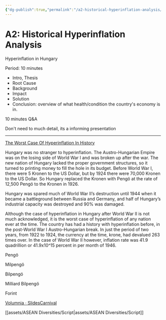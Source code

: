 ```yaml
---
{"dg-publish":true,"permalink":"/a2-historical-hyperinflation-analysis/"}
---
```


# A2: Historical Hyperinflation Analysis

Hyperinflation in Hungary

Period: 10 minutes

- Intro, Thesis
- Root Cause
- Background
- Impact
- Solution
- Conclusion: overview of what health/condition the country's economy is in.

10 minutes Q&A

Don't need to much detail, its a informing presentation

---

[The Worst Case Of Hyperinflation In History](https://www.businessinsider.com/hungarys-hyperinflation-story-2014-4)

Hungary was no stranger to hyperinflation. The Austro-Hungarian Empire was on the losing side of World War I and was broken up after the war. The new nation of Hungary lacked the proper government structures, so it turned to printing money to fill the hole in its budget. Before World War I, there were 5 Kronen to the US Dollar, but by 1924 there were 70,000 Kronen to the US Dollar. So Hungary replaced the Kronen with Pengö at the rate of 12,500 Pengö to the Kronen in 1926.

Hungary was spared much of World War II’s destruction until 1944 when it became a battleground between Russia and Germany, and half of Hungary’s industrial capacity was destroyed and 90% was damaged.

Although the case of hyperinflation in Hungary after World War II is not much acknowledged, it is the worst case of hyperinflation of any nation ever at the time. The country has had a history with hyperinflation before, in the post-World War I Austro-Hungarian break. In just the period of two years, from 1922 to 1924, the currency at the time, krone, had devalued 263 times over. In the case of World War II however, inflation rate was 41.9 quadrillion or 41.9x10^15 percent in per month of 1946.

Pengö

Milpengö

Bilpengö

Milliard Bilpengö

Forint

[Volumnia · SlidesCarnival](https://docs.google.com/presentation/d/18FnOokeoJGQVVKx4-1xwvnyD2KrEN2qKiQmJpKHpjqk/edit)

[[assets/ASEAN Diversities/Script\|assets/ASEAN Diversities/Script]]
